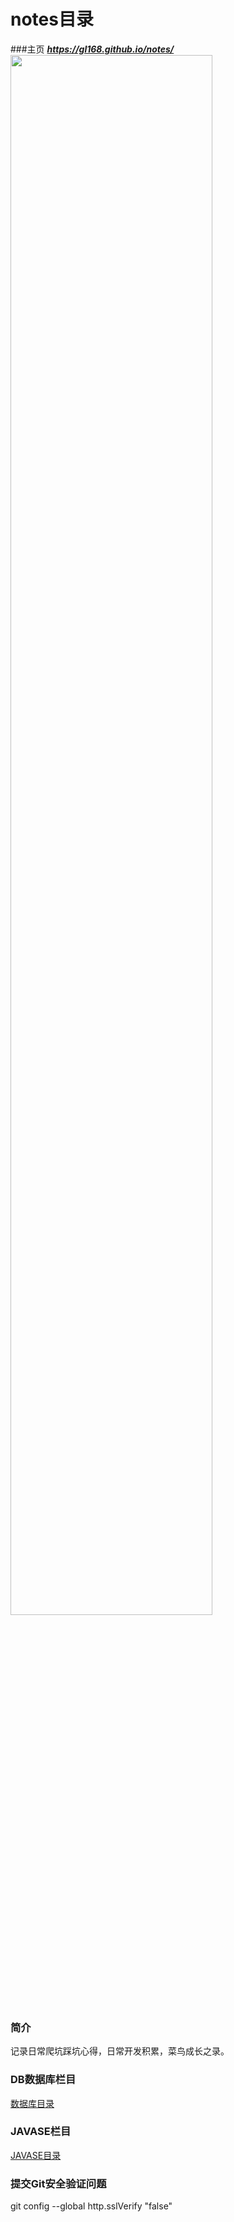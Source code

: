 # notes目录
###主页
***https://gl168.github.io/notes/***
<img src="https://gl168.github.io/notes/Images/struggle.png"  width="80%">

### 简介
记录日常爬坑踩坑心得，日常开发积累，菜鸟成长之录。

### DB数据库栏目
[数据库目录](DB/db_menu.md)

### JAVASE栏目
[JAVASE目录](JavaSe/javase_menu.md)

### 提交Git安全验证问题
git config --global http.sslVerify "false"




